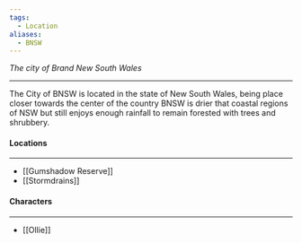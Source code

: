 ```yaml
---
tags:
  - Location
aliases:
  - BNSW
---
```

*The city of Brand New South Wales*

---
The City of BNSW is located in the state of New South Wales, being place closer towards the center of the country BNSW is drier that coastal regions of NSW but still enjoys enough rainfall to remain forested with trees and shrubbery.
#### Locations
---
- [[Gumshadow Reserve]]
- [[Stormdrains]]
#### Characters
---
- [[Ollie]]
